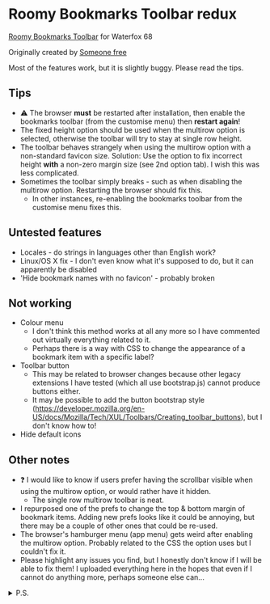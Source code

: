 # Roomy Bookmarks Toolbar redux #
[Roomy Bookmarks Toolbar](https://legacycollector.org/firefox-addons/210846/index.html "Roomy Bookmarks Toolbar") for Waterfox 68

Originally created by [Someone free](https://chrome.google.com/webstore/detail/roomy-bookmarks-toolbar/kmfbpoigddhdibjcilijiejaidggonfc)

Most of the features work, but it is slightly buggy. Please read the tips.

## Tips ##
* :warning: The browser __must__ be restarted after installation, then enable the bookmarks toolbar (from the customise menu) then __restart again__!
* The fixed height option should be used when the multirow option is selected, otherwise the toolbar will try to stay at single row height.
* The toolbar behaves strangely when using the multirow option with a non-standard favicon size. Solution: Use the option to fix incorrect height __with__ a non-zero margin size (see 2nd option tab). I wish this was less complicated.
* Sometimes the toolbar simply breaks - such as when disabling the multirow option. Restarting the browser should fix this.
  * In other instances, re-enabling the bookmarks toolbar from the customise menu fixes this.

## Untested features ##
* Locales - do strings in languages other than English work?
* Linux/OS X fix - I don't even know what it's supposed to do, but it can apparently be disabled
* 'Hide bookmark names with no favicon' - probably broken

## Not working
* Colour menu
  * I don't think this method works at all any more so I have commented out virtually everything related to it.
  * Perhaps there is a way with CSS to change the appearance of a bookmark item with a specific label?
* Toolbar button
  * This may be related to browser changes because other legacy extensions I have tested (which all use bootstrap.js) cannot produce buttons either.
  * It may be possible to add the button bootstrap style (https://developer.mozilla.org/en-US/docs/Mozilla/Tech/XUL/Toolbars/Creating_toolbar_buttons), but I don't know how to!
* Hide default icons

## Other notes ##
* :question: I would like to know if users prefer having the scrollbar visible when using the multirow option, or would rather have it hidden.
  * The single row multirow toolbar is neat.
* I repurposed one of the prefs to change the top & bottom margin of bookmark items. Adding new prefs looks like it could be annoying, but there may be a couple of other ones that could be re-used.
* The browser's hamburger menu (app menu) gets weird after enabling the multirow option. Probably related to the CSS the option uses but I couldn't fix it.
* Please highlight any issues you find, but I honestly don't know if I will be able to fix them! I uploaded everything here in the hopes that even if I cannot do anything more, perhaps someone else can...

<details>
  <summary>P.S.</summary>
  <p>Thank you to Someone free, Alex and the Thunderbird team! :clap:</p>
  <p>I only really use the autohide feature of Roomy, but after getting that to work again I thought it would be fun to get the rest of the features of this extension working again. It was, mostly.</p>
</details>
